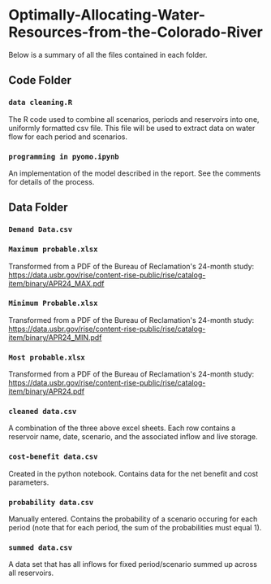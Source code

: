 # Optimally-Allocating-Water-Resources-from-the-Colorado-River

Below is a summary of all the files contained in each folder.

## Code Folder

### `data cleaning.R`

The R code used to combine all scenarios, periods and reservoirs into one, uniformly formatted csv file. This file will be used to extract data on water flow for each period and scenarios.


### `programming in pyomo.ipynb`

An implementation of the model described in the report. See the comments for details of the process.

## Data Folder

### `Demand Data.csv`

### `Maximum probable.xlsx`

Transformed from a PDF of the Bureau of Reclamation's 24-month study: https://data.usbr.gov/rise/content-rise-public/rise/catalog-item/binary/APR24_MAX.pdf

### `Minimum Probable.xlsx`

Transformed from a PDF of the Bureau of Reclamation's 24-month study: https://data.usbr.gov/rise/content-rise-public/rise/catalog-item/binary/APR24_MIN.pdf

### `Most probable.xlsx`

Transformed from a PDF of the Bureau of Reclamation's 24-month study: https://data.usbr.gov/rise/content-rise-public/rise/catalog-item/binary/APR24.pdf

### `cleaned data.csv`

A combination of the three above excel sheets. Each row contains a reservoir name, date, scenario, and the associated inflow and live storage.

### `cost-benefit data.csv`

Created in the python notebook. Contains data for the net benefit and cost parameters.

### `probability data.csv`

Manually entered. Contains the probability of a scenario occuring for each period (note that for each period, the sum of the probabilities must equal 1).

### `summed data.csv`

A data set that has all inflows for fixed period/scenario summed up across all reservoirs. 
